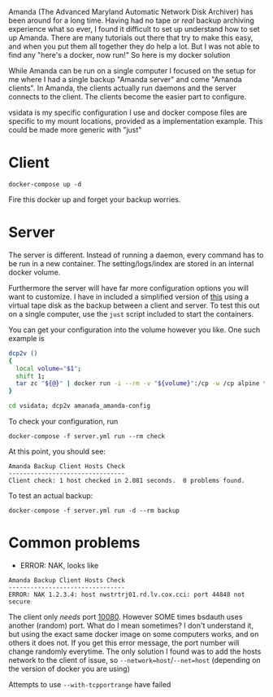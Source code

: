 Amanda (The Advanced Maryland Automatic Network Disk Archiver) has been around
for a long time. Having had no tape or *real* backup archiving experience what
so ever, I found it difficult to set up understand how to set up Amanda.
There are many tutorials out there that try to make this easy, and when you put
them all together they do help a lot. But I was not able to find any "here's a
docker, now run!" So here is my docker solution

While Amanda can be run on a single computer I focused on the setup for me where
I had a single backup "Amanda server" and come "Amanda clients". In Amanda, the
clients actually run daemons and the server connects to the client. The clients
become the easier part to configure.

vsidata is my specific configuration I use and docker compose files are specific
to my mount locations, provided as a implementation example. This could be made
more generic with "just"

# Client

```
docker-compose up -d
```

Fire this docker up and forget your backup worries.

# Server

The server is different. Instead of running a daemon, every command has to be
run in a new container. The setting/logs/index are stored in an internal docker
volume.

Furthermore the server will have far more configuration options you will want to
customize. I have in included a simplified version of [this](http://www.zmanda.com/quick-backup-setup.html)
using a virtual tape disk as the backup between a client and server. To test
this out on a single computer, use the `just` script included to start the
containers.

You can get your configuration into the volume however you like. One such
example is

```bash
dcp2v ()
{
  local volume="$1";
  shift 1;
  tar zc "${@}" | docker run -i --rm -v "${volume}":/cp -w /cp alpine tar zx
}

cd vsidata; dcp2v amanada_amanda-config
```

To check your configuration, run


```
docker-compose -f server.yml run --rm check
```

At this point, you should see:

```
Amanda Backup Client Hosts Check
--------------------------------
Client check: 1 host checked in 2.081 seconds.  0 problems found.
```

To test an actual backup:

```
docker-compose -f server.yml run -d --rm backup
```

# Common problems

- ERROR: NAK, looks like

```
Amanda Backup Client Hosts Check
--------------------------------
ERROR: NAK 1.2.3.4: host nwstrtrj01.rd.lv.cox.cci: port 44848 not secure
```

The client only *needs* port [10080](https://wiki.zmanda.com/index.php/How_To:Set_Up_iptables_for_Amanda).
However SOME times bsdauth uses another (random) port. What do I mean
sometimes? I don't understand it, but using the exact same docker image on
some computers works, and on others it does not. If you get this error message, the port number will change randomly
everytime. The only solution I found was to add the hosts network to the client of issue, so
`--network=host`/`--net=host` (depending on the version of docker you are using)

Attempts to use `--with-tcpportrange` have failed
